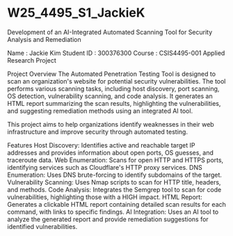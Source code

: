 # W25_4495_S1_JackieK

Development of an AI-Integrated Automated Scanning Tool for Security Analysis and Remediation


Name : Jackie Kim
Student ID : 300376300
Course : CSIS4495-001 Applied Research Project

Project Overview
The Automated Penetration Testing Tool is designed to scan an organization's website for potential security vulnerabilities. The tool performs various scanning tasks, including host discovery, port scanning, OS detection, vulnerability scanning, and code analysis. It generates an HTML report summarizing the scan results, highlighting the vulnerabilities, and suggesting remediation methods using an integrated AI tool.

This project aims to help organizations identify weaknesses in their web infrastructure and improve security through automated testing.

Features
Host Discovery: Identifies active and reachable target IP addresses and provides information about open ports, OS guesses, and traceroute data.
Web Enumeration: Scans for open HTTP and HTTPS ports, identifying services such as Cloudflare's HTTP proxy services.
DNS Enumeration: Uses DNS brute-forcing to identify subdomains of the target.
Vulnerability Scanning: Uses Nmap scripts to scan for HTTP title, headers, and methods.
Code Analysis: Integrates the Semgrep tool to scan for code vulnerabilities, highlighting those with a HIGH impact.
HTML Report: Generates a clickable HTML report containing detailed scan results for each command, with links to specific findings.
AI Integration: Uses an AI tool to analyze the generated report and provide remediation suggestions for identified vulnerabilities.
